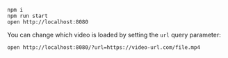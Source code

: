 ```
npm i
npm run start
open http://localhost:8080
```

You can change which video is loaded by setting the `url` query parameter:

```
open http://localhost:8080/?url=https://video-url.com/file.mp4
```

